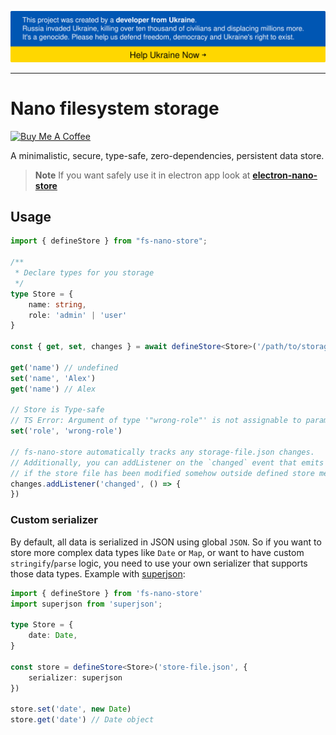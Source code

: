 [![Stand With Ukraine](https://raw.githubusercontent.com/vshymanskyy/StandWithUkraine/main/banner-direct-single.svg)](https://stand-with-ukraine.pp.ua)

---

# Nano filesystem storage

<a href="https://www.buymeacoffee.com/kozack" target="_blank"><img src="https://cdn.buymeacoffee.com/buttons/v2/default-red.png" height="60" alt="Buy Me A Coffee"></a>

A minimalistic, secure, type-safe, zero-dependencies, persistent data store.

> **Note**
> If you want safely use it in electron app look at **[electron-nano-store](https://github.com/cawa-93/electron-nano-store)**

## Usage

```ts
import { defineStore } from "fs-nano-store";

/**
 * Declare types for you storage
 */
type Store = {
	name: string,
	role: 'admin' | 'user'
}

const { get, set, changes } = await defineStore<Store>('/path/to/storage-file.json')

get('name') // undefined
set('name', 'Alex')
get('name') // Alex

// Store is Type-safe
// TS Error: Argument of type '"wrong-role"' is not assignable to parameter of type '"admin" | "user"'.
set('role', 'wrong-role')

// fs-nano-store automatically tracks any storage-file.json changes.
// Additionally, you can addListener on the `changed` event that emits
// if the store file has been modified somehow outside defined store methods.
changes.addListener('changed', () => {
})
```

### Custom serializer

By default, all data is serialized in JSON using global `JSON`.
So if you want to store more complex data types like `Date` or `Map`, or want to have custom `stringify`/`parse` logic,
you need to use your own serializer that supports those data types. Example with [superjson](https://github.com/blitz-js/superjson):

```ts
import { defineStore } from 'fs-nano-store'
import superjson from 'superjson';

type Store = {
	date: Date,
}

const store = defineStore<Store>('store-file.json', {
	serializer: superjson
})

store.set('date', new Date)
store.get('date') // Date object
```
